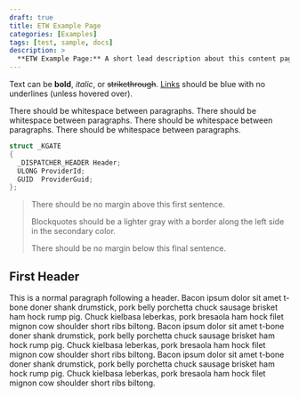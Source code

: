 ```yaml
---
draft: true
title: ETW Example Page
categories: [Examples]
tags: [test, sample, docs]
description: >
  **ETW Example Page:** A short lead description about this content page. It can be **bold** or _italic_ and can be split over multiple paragraphs.
---
```


Text can be **bold**, _italic_, or ~~strikethrough~~. [Links](https://github.com) should be blue with no underlines (unless hovered over).

There should be whitespace between paragraphs. There should be whitespace between paragraphs. There should be whitespace between paragraphs. There should be whitespace between paragraphs.

```cpp
struct _KGATE
{
  _DISPATCHER_HEADER Header;
  ULONG ProviderId;
  GUID  ProviderGuid;
};
```


> There should be no margin above this first sentence.
>
> Blockquotes should be a lighter gray with a border along the left side in the secondary color.
>
> There should be no margin below this final sentence.

## First Header

This is a normal paragraph following a header. Bacon ipsum dolor sit amet t-bone doner shank drumstick, pork belly porchetta chuck sausage brisket ham hock rump pig. Chuck kielbasa leberkas, pork bresaola ham hock filet mignon cow shoulder short ribs biltong.  Bacon ipsum dolor sit amet t-bone doner shank drumstick, pork belly porchetta chuck sausage brisket ham hock rump pig. Chuck kielbasa leberkas, pork bresaola ham hock filet mignon cow shoulder short ribs biltong.  Bacon ipsum dolor sit amet t-bone doner shank drumstick, pork belly porchetta chuck sausage brisket ham hock rump pig. Chuck kielbasa leberkas, pork bresaola ham hock filet mignon cow shoulder short ribs biltong.
